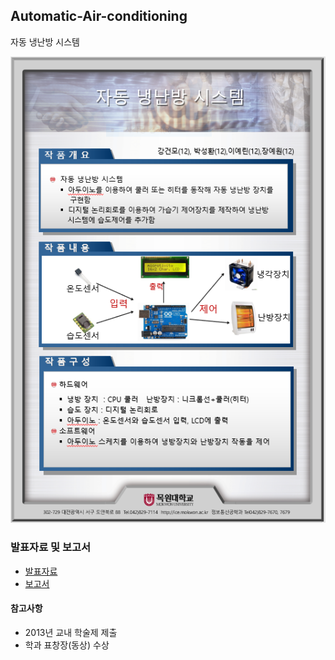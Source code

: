 ## Automatic-Air-conditioning
자동 냉난방 시스템

![leaflet](./DOCS/image/leaflet.png)

### 발표자료 및 보고서
* [발표자료](https://github.com/KangGeonmo/Automatic-Air-conditioning/blob/master/DOCS/자동냉난방시스템_발표자료.pdf)
* [보고서](https://github.com/KangGeonmo/Automatic-Air-conditioning/blob/master/DOCS/자동냉난방시스템_보고서.pdf)

#### 참고사항
* 2013년 교내 학술제 제출
* 학과 표창장(동상) 수상
